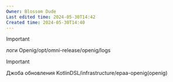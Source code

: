 ```yaml
---
Owner: Blossom Dude
Last edited time: 2024-05-30T14:42
Created time: 2024-05-30T14:40
---
```

> [!important]  
> логи Openig/opt/omni-release/openig/logs  
  
> [!important]  
> Джоба обновления KotlinDSL/infrastructure/epaa-openig(openig)